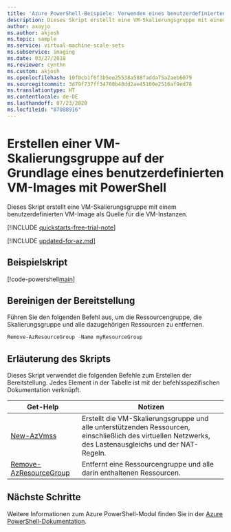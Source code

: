 ```yaml
---
title: 'Azure PowerShell-Beispiele: Verwenden eines benutzerdefinierten VM-Images'
description: Dieses Skript erstellt eine VM-Skalierungsgruppe mit einem benutzerdefinierten VM-Image als Quelle für die VM-Instanzen.
author: axayjo
ms.author: akjosh
ms.topic: sample
ms.service: virtual-machine-scale-sets
ms.subservice: imaging
ms.date: 03/27/2018
ms.reviewer: cynthn
ms.custom: akjosh
ms.openlocfilehash: 10f0cb1f6f3b5ee25538a588fadda75a2aeb6079
ms.sourcegitcommit: 3d79f737ff34708b48dd2ae45100e2516af9ed78
ms.translationtype: HT
ms.contentlocale: de-DE
ms.lasthandoff: 07/23/2020
ms.locfileid: "87088916"
---
```

# <a name="create-a-virtual-machine-scale-set-from-a-custom-vm-image-with-powershell"></a>Erstellen einer VM-Skalierungsgruppe auf der Grundlage eines benutzerdefinierten VM-Images mit PowerShell
Dieses Skript erstellt eine VM-Skalierungsgruppe mit einem benutzerdefinierten VM-Image als Quelle für die VM-Instanzen.

[!INCLUDE [quickstarts-free-trial-note](../../../includes/quickstarts-free-trial-note.md)]

[!INCLUDE [updated-for-az.md](../../../includes/updated-for-az.md)]

## <a name="sample-script"></a>Beispielskript

[!code-powershell[main](../../../powershell_scripts/virtual-machine-scale-sets/use-custom-vm-image/use-custom-vm-image.ps1 "Create a virtual machine scale set with a custom VM image")]

## <a name="clean-up-deployment"></a>Bereinigen der Bereitstellung
Führen Sie den folgenden Befehl aus, um die Ressourcengruppe, die Skalierungsgruppe und alle dazugehörigen Ressourcen zu entfernen.

```powershell
Remove-AzResourceGroup -Name myResourceGroup
```

## <a name="script-explanation"></a>Erläuterung des Skripts
Dieses Skript verwendet die folgenden Befehle zum Erstellen der Bereitstellung. Jedes Element in der Tabelle ist mit der befehlsspezifischen Dokumentation verknüpft.

| Get-Help | Notizen |
|---|---|
| [New-AzVmss](/powershell/module/az.compute/new-azvmss) | Erstellt die VM-Skalierungsgruppe und alle unterstützenden Ressourcen, einschließlich des virtuellen Netzwerks, des Lastenausgleichs und der NAT-Regeln. |
| [Remove-AzResourceGroup](/powershell/module/az.resources/remove-azresourcegroup) | Entfernt eine Ressourcengruppe und alle darin enthaltenen Ressourcen. |

## <a name="next-steps"></a>Nächste Schritte
Weitere Informationen zum Azure PowerShell-Modul finden Sie in der [Azure PowerShell-Dokumentation](/powershell/azure/).

